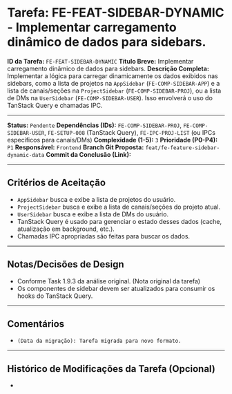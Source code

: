 # Tarefa: FE-FEAT-SIDEBAR-DYNAMIC - Implementar carregamento dinâmico de dados para sidebars.

**ID da Tarefa:** `FE-FEAT-SIDEBAR-DYNAMIC`
**Título Breve:** Implementar carregamento dinâmico de dados para sidebars.
**Descrição Completa:**
Implementar a lógica para carregar dinamicamente os dados exibidos nas sidebars, como a lista de projetos na `AppSidebar` (`FE-COMP-SIDEBAR-APP`) e a lista de canais/seções na `ProjectSidebar` (`FE-COMP-SIDEBAR-PROJ`), ou a lista de DMs na `UserSidebar` (`FE-COMP-SIDEBAR-USER`). Isso envolverá o uso do TanStack Query e chamadas IPC.

---

**Status:** `Pendente`
**Dependências (IDs):** `FE-COMP-SIDEBAR-PROJ`, `FE-COMP-SIDEBAR-USER`, `FE-SETUP-008` (TanStack Query), `FE-IPC-PROJ-LIST` (ou IPCs específicos para canais/DMs)
**Complexidade (1-5):** `3`
**Prioridade (P0-P4):** `P1`
**Responsável:** `Frontend`
**Branch Git Proposta:** `feat/fe-feature-sidebar-dynamic-data`
**Commit da Conclusão (Link):**

---

## Critérios de Aceitação
- `AppSidebar` busca e exibe a lista de projetos do usuário.
- `ProjectSidebar` busca e exibe a lista de canais/seções do projeto atual.
- `UserSidebar` busca e exibe a lista de DMs do usuário.
- TanStack Query é usado para gerenciar o estado desses dados (cache, atualização em background, etc.).
- Chamadas IPC apropriadas são feitas para buscar os dados.

---

## Notas/Decisões de Design
- Conforme Task 1.9.3 da análise original. (Nota original da tarefa)
- Os componentes de sidebar devem ser atualizados para consumir os hooks do TanStack Query.

---

## Comentários
- `(Data da migração): Tarefa migrada para novo formato.`

---

## Histórico de Modificações da Tarefa (Opcional)
-
